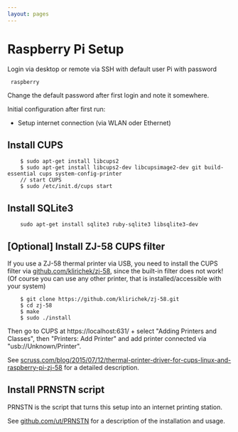```yaml
---
layout: pages
---
```


# Raspberry Pi Setup

Login via desktop or remote via SSH with default user Pi with password

```
 raspberry
```

Change the default password after first login and note it somewhere.

Initial configuration after first run:

* Setup internet connection (via WLAN oder Ethernet)



## Install CUPS

```
    $ sudo apt-get install libcups2
    $ sudo apt-get install libcups2-dev libcupsimage2-dev git build-essential cups system-config-printer
    // start CUPS
    $ sudo /etc/init.d/cups start
```

## Install SQLite3

```
    sudo apt-get install sqlite3 ruby-sqlite3 libsqlite3-dev
```


## [Optional] Install ZJ-58 CUPS filter 

If you use a ZJ-58 thermal printer via USB, you need to install the CUPS filter via [github.com/klirichek/zj-58](https://github.com/klirichek/zj-58), since the built-in filter does not work! (Of course you can use any other printer, that is installed/accessible with your system)

```
    $ git clone https://github.com/klirichek/zj-58.git
    $ cd zj-58
    $ make
    $ sudo ./install
```

Then go to CUPS at https://localhost:631/ + select "Adding Printers and Classes", then "Printers: Add Printer" and add printer connected via "usb://Unknown/Printer".

See [scruss.com/blog/2015/07/12/thermal-printer-driver-for-cups-linux-and-raspberry-pi-zj-58](http://scruss.com/blog/2015/07/12/thermal-printer-driver-for-cups-linux-and-raspberry-pi-zj-58/) for a detailed description.

## Install PRNSTN script

PRNSTN is the script that turns this setup into an internet printing station.

See [github.com/ut/PRNSTN](https://github.com/ut/PRNSTN) for a description of the installation and usage.




